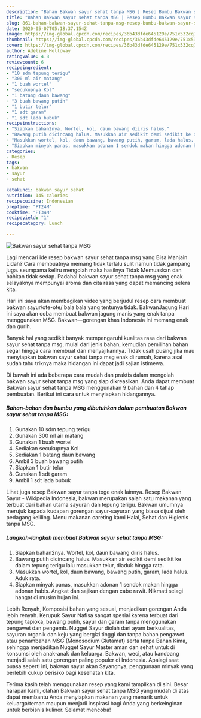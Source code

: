 ```yaml
---
description: "Bahan Bakwan sayur sehat tanpa MSG | Resep Bumbu Bakwan sayur sehat tanpa MSG Yang Sempurna"
title: "Bahan Bakwan sayur sehat tanpa MSG | Resep Bumbu Bakwan sayur sehat tanpa MSG Yang Sempurna"
slug: 861-bahan-bakwan-sayur-sehat-tanpa-msg-resep-bumbu-bakwan-sayur-sehat-tanpa-msg-yang-sempurna
date: 2020-05-07T05:18:37.154Z
image: https://img-global.cpcdn.com/recipes/36b43dfde645129e/751x532cq70/bakwan-sayur-sehat-tanpa-msg-foto-resep-utama.jpg
thumbnail: https://img-global.cpcdn.com/recipes/36b43dfde645129e/751x532cq70/bakwan-sayur-sehat-tanpa-msg-foto-resep-utama.jpg
cover: https://img-global.cpcdn.com/recipes/36b43dfde645129e/751x532cq70/bakwan-sayur-sehat-tanpa-msg-foto-resep-utama.jpg
author: Adeline Holloway
ratingvalue: 4.8
reviewcount: 6
recipeingredient:
- "10 sdm tepung terigu"
- "300 ml air matang"
- "1 buah wortel"
- "secukupnya Kol"
- "1 batang daun bawang"
- "3 buah bawang putih"
- "1 butir telur"
- "1 sdt garam"
- "1 sdt lada bubuk"
recipeinstructions:
- "Siapkan bahan2nya. Wortel, kol, daun bawang diiris halus."
- "Bawang putih dicincang halus. Masukkan air sedikit demi sedikit ke dalam tepung terigu lalu masukkan telur, diaduk hingga rata."
- "Masukkan wortel, kol, daun bawang, bawang putih, garam, lada halus. Aduk rata."
- "Siapkan minyak panas, masukkan adonan 1 sendok makan hingga adonan habis. Angkat dan sajikan dengan cabe rawit. Nikmati selagi hangat di musim hujan ini."
categories:
- Resep
tags:
- bakwan
- sayur
- sehat

katakunci: bakwan sayur sehat 
nutrition: 145 calories
recipecuisine: Indonesian
preptime: "PT24M"
cooktime: "PT34M"
recipeyield: "1"
recipecategory: Lunch

---
```



![Bakwan sayur sehat tanpa MSG](https://img-global.cpcdn.com/recipes/36b43dfde645129e/751x532cq70/bakwan-sayur-sehat-tanpa-msg-foto-resep-utama.jpg)

Lagi mencari ide resep bakwan sayur sehat tanpa msg yang Bisa Manjain Lidah? Cara membuatnya memang tidak terlalu sulit namun tidak gampang juga. seumpama keliru mengolah maka hasilnya Tidak Memuaskan dan bahkan tidak sedap. Padahal bakwan sayur sehat tanpa msg yang enak selayaknya mempunyai aroma dan cita rasa yang dapat memancing selera kita.

Hari ini saya akan membagikan video yang berjudul resep cara membuat bakwan sayur/ote-ote/ bala bala yang tentunya tidak. BakwanJagung Hari ini saya akan coba membuat bakwan jagung manis yang enak tanpa menggunakan MSG. Bakwan―gorengan khas Indonesia ini memang enak dan gurih.

Banyak hal yang sedikit banyak mempengaruhi kualitas rasa dari bakwan sayur sehat tanpa msg, mulai dari jenis bahan, kemudian pemilihan bahan segar hingga cara membuat dan menyajikannya. Tidak usah pusing jika mau menyiapkan bakwan sayur sehat tanpa msg enak di rumah, karena asal sudah tahu triknya maka hidangan ini dapat jadi sajian istimewa.


Di bawah ini ada beberapa cara mudah dan praktis dalam mengolah bakwan sayur sehat tanpa msg yang siap dikreasikan. Anda dapat membuat Bakwan sayur sehat tanpa MSG menggunakan 9 bahan dan 4 tahap pembuatan. Berikut ini cara untuk menyiapkan hidangannya.

<!--inarticleads1-->

##### Bahan-bahan dan bumbu yang dibutuhkan dalam pembuatan Bakwan sayur sehat tanpa MSG:

1. Gunakan 10 sdm tepung terigu
1. Gunakan 300 ml air matang
1. Gunakan 1 buah wortel
1. Sediakan secukupnya Kol
1. Sediakan 1 batang daun bawang
1. Ambil 3 buah bawang putih
1. Siapkan 1 butir telur
1. Gunakan 1 sdt garam
1. Ambil 1 sdt lada bubuk


Lihat juga resep Bakwan sayur tanpa toge enak lainnya. Resep Bakwan Sayur - Wikipedia Indonesia, bakwan merupakan salah satu makanan yang terbuat dari bahan utama sayuran dan tepung terigu. Bakwan umumnya merujuk kepada kudapan gorengan sayur-sayuran yang biasa dijual oleh pedagang keliling. Menu makanan careting kami Halal, Sehat dan Higienis tanpa MSG. 

<!--inarticleads2-->

##### Langkah-langkah membuat Bakwan sayur sehat tanpa MSG:

1. Siapkan bahan2nya. Wortel, kol, daun bawang diiris halus.
1. Bawang putih dicincang halus. Masukkan air sedikit demi sedikit ke dalam tepung terigu lalu masukkan telur, diaduk hingga rata.
1. Masukkan wortel, kol, daun bawang, bawang putih, garam, lada halus. Aduk rata.
1. Siapkan minyak panas, masukkan adonan 1 sendok makan hingga adonan habis. Angkat dan sajikan dengan cabe rawit. Nikmati selagi hangat di musim hujan ini.


Lebih Renyah, Komposisi bahan yang sesuai, menjadikan gorengan Anda lebih renyah. Kerupuk Sayur Nafisa sangat spesial karena terbuat dari tepung tapioka, bawang putih, sayur dan garam tanpa menggunakan pengawet dan pengemb. Nugget Sayur diolah dari ayam berkualitas, sayuran organik dan keju yang bergizi tinggi dan tanpa bahan pengawet atau penambahan MSG (Monosodium Glutamat) serta tanpa Bahan Kima, sehingga menjadikan Nugget Sayur Master aman dan sehat untuk di konsumsi oleh anak-anak dan keluarga. Bakwan, weci, atau kandoang menjadi salah satu gorengan paling populer di Indonesia. Apalagi saat puasa seperti ini, bakwan sayur akan Sayangnya, penggunaan minyak yang berlebih cukup berisiko bagi kesehatan kita. 

Terima kasih telah menggunakan resep yang kami tampilkan di sini. Besar harapan kami, olahan Bakwan sayur sehat tanpa MSG yang mudah di atas dapat membantu Anda menyiapkan makanan yang menarik untuk keluarga/teman maupun menjadi inspirasi bagi Anda yang berkeinginan untuk berbisnis kuliner. Selamat mencoba!
